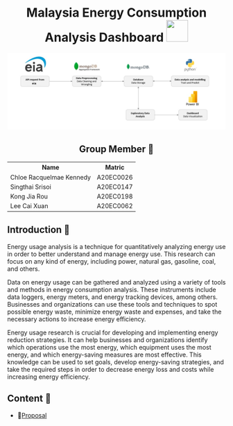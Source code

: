 <h1 align='center'> 
  Malaysia Energy Consumption Analysis Dashboard <img height='50px' width='50px' src='https://user-images.githubusercontent.com/120556342/228145762-83c369fc-a6b8-49da-a2be-fd31b7f280c3.png'>
 </h1>
<div align="center"><img src="https://github.com/drshahizan/special-topic-data-engineering/blob/main/project/proposal/StaticIP/flow.jpg"></div> 

<h2 align=center>Group Member 🤵</h2>
<table align=center>
  <tr>
    <th>Name</th>
    <th>Matric</th>
  </tr>
  <tr>
    <td>Chloe Racquelmae Kennedy</td>
    <td>A20EC0026</td>
  </tr>
  <tr>
    <td>Singthai Srisoi</td>
    <td>A20EC0147</td>
  </tr>
    <tr>
    <td>Kong Jia Rou</td>
    <td>A20EC0198</td>
  </tr>
    <tr>
    <td>Lee Cai Xuan</td>
    <td>A20EC0062</td>
  </tr>
</table>

## Introduction 📒 
  Energy usage analysis is a technique for quantitatively analyzing energy use in order to better understand and manage energy use. This research can focus on any kind of energy, including power, natural gas, gasoline, coal, and others.

  Data on energy usage can be gathered and analyzed using a variety of tools and methods in energy consumption analysis. These instruments include data loggers, energy meters, and energy tracking devices, among others. Businesses and organizations can use these tools and techniques to spot possible energy waste, minimize energy waste and expenses, and take the necessary actions to increase energy efficiency.

  Energy usage research is crucial for developing and implementing energy reduction strategies. It can help businesses and organizations identify which operations use the most energy, which equipment uses the most energy, and which energy-saving measures are most effective. This knowledge can be used to set goals, develop energy-saving strategies, and take the required steps in order to decrease energy loss and costs while increasing energy efficiency.

## Content 📝 
- 📑[Proposal](https://github.com/drshahizan/special-topic-data-engineering/blob/main/project/proposal/StaticIP/proposal.md)
